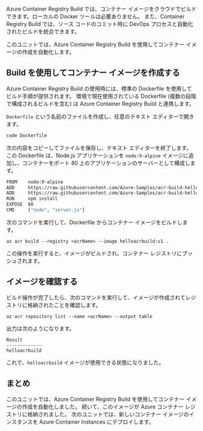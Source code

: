 Azure Container Registry Build では、コンテナー イメージをクラウドでビルドできます。ローカルの Docker ツールは必要ありません。 また、Container Registry Build では、ソース コードのコミット時に DevOps プロセスと自動化されたビルドを統合できます。

このユニットでは、Azure Container Registry Build を使用してコンテナー イメージの作成を自動化します。

## <a name="create-a-container-image-with-build"></a>Build を使用してコンテナー イメージを作成する

Azure Container Registry Build の使用時には、標準の Dockerfile を使用してビルド手順が提供されます。 環境で現在使用されている Dockerfile (複数の段階で構成されるビルドを含む) は Azure Container Registry Build と連携します。

`Dockerfile` という名前のファイルを作成し、任意のテキスト エディターで開きます。

```bash
code Dockerfile
```

次の内容をコピーしてファイルを保存し、テキスト エディターを終了します。 この Dockerfile は、Node.js アプリケーションを `node:9-alpine` イメージに追加し、コンテナーをポート 80 上のアプリケーションのサーバーとして構成します。

```bash
FROM    node:9-alpine
ADD     https://raw.githubusercontent.com/Azure-Samples/acr-build-helloworld-node/master/package.json /
ADD     https://raw.githubusercontent.com/Azure-Samples/acr-build-helloworld-node/master/server.js /
RUN     npm install
EXPOSE  80
CMD     ["node", "server.js"]
```

次のコマンドを実行して、Dockerfile からコンテナー イメージをビルドします。

```azurecli
az acr build --registry <acrName> --image helloacrbuild:v1 .
```

この操作を実行すると、イメージがビルドされ、コンテナー レジストリにプッシュされます。

## <a name="verify-the-image"></a>イメージを確認する

ビルド操作が完了したら、次のコマンドを実行して、イメージが作成されてレジストリに格納されたことを確認します。

```azurecli
az acr repository list --name <acrName> --output table
```

出力は次のようになります。

```console
Result
-------------
helloacrbuild
```

これで、`helloacrbuild` イメージが使用できる状態になりました。

## <a name="summary"></a>まとめ

このユニットでは、Azure Container Registry Build を使用してコンテナー イメージの作成を自動化しました。 続いて、このイメージが Azure コンテナー レジストリに格納されました。 次のユニットでは、新しいコンテナー イメージのインスタンスを Azure Container Instances にデプロイします。